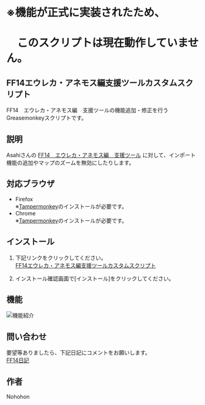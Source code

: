 # ※機能が正式に実装されたため、
# 　このスクリプトは現在動作していません。

## FF14エウレカ・アネモス編支援ツールカスタムスクリプト

FF14　エウレカ・アネモス編　支援ツールの機能追加・修正を行うGreasemonkeyスクリプトです。

## 説明

Asahiさんの
[FF14　エウレカ・アネモス編　支援ツール](https://mogaasa.web.fc2.com/anemoth.html "FF14　エウレカ・アネモス編　支援ツール")
に対して、インポート機能の追加やマップのズームを無効にしたりします。



## 対応ブラウザ

- Firefox  
※[Tampermonkey](https://addons.mozilla.org/ja/firefox/addon/tampermonkey/ "Tampermonkey – Firefox 向けアドオン")のインストールが必要です。
- Chrome  
※[Tampermonkey](https://chrome.google.com/webstore/detail/tampermonkey/dhdgffkkebhmkfjojejmpbldmpobfkfo "Tampermonkey - Chrome Web Store")のインストールが必要です。

## インストール

1. 下記リンクをクリックしてください。  
  [FF14エウレカ・アネモス編支援ツールカスタムスクリプト](https://raw.github.com/NohohonNohon/ff14AnemothHtmlCustomScript/master/FF14エウレカ・アネモス編支援ツールカスタムスクリプト.user.js "FF14エウレカ・アネモス編支援ツールカスタムスクリプト")


2. インストール確認画面で[インストール]をクリックしてください。  

## 機能
![機能紹介](https://raw.github.com/NohohonNohon/ff14AnemothHtmlCustomScript/master/data/function.jpg)  

## 問い合わせ

要望等ありましたら、下記日記にコメントをお願いします。  
[FF14日記](https://jp.finalfantasyxiv.com/lodestone/character/8564933/blog/3757758/ "NM情報の管理(ツール)についてです～")

## 作者

Nohohon

